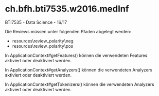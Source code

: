 # ch.bfh.bti7535.w2016.medInf
BTI7535 - Data Science - 16/17

Die Reviews müssen unter folgenden Pfaden abgelegt werden:
 - resources\review_polarity\neg
 - resources\review_polarity\pos
 
In ApplicationContext#getFeatures() können die verwendeten Features aktiviert oder deaktiviert werden.

In ApplicationContext#getAnalyzers() können die verwendeten Analyzers aktiviert oder deaktiviert werden.

In ApplicationContext#getTokenizers() können die verwendeten Analyzers aktiviert oder deaktiviert werden.


 
